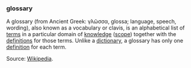 ### glossary

<p class="c8"><span>A glossary (from </span><span>Ancient </span><span>Greek: γλῶσσα, glossa; language, speech, wording), also known as a </span><span class="c23">vocabulary</span><span>&nbsp;or </span><span class="c23">clavis</span><span>, is an alphabetical list of </span><span class="c2"><a class="c3" href="#h.ojn7uxdcaf7u">terms</a></span><span>&nbsp;in a particular </span><span>domain of </span><span class="c2"><a class="c3" href="#h.k96lktyswxnb">knowledge</a></span><span>&nbsp;(</span><span class="c2"><a class="c3" href="#h.5cfb6xokygh4">scope</a></span><span>) together with the </span><span class="c2"><a class="c3" href="#h.beph188xy39q">definitions</a></span><span>&nbsp;for those terms. Unlike a </span><span class="c2"><a class="c3" href="#h.ajluzjr0e4sa">dictionary</a></span><span>, a glossary has only one </span><span class="c2"><a class="c3" href="#h.beph188xy39q">definition</a></span><span class="c0">&nbsp;for each term.</span></p><p class="c8"><span>Source: </span><span class="c2"><a class="c3" href="https://www.google.com/url?q=https://en.wikipedia.org/wiki/Glossary&amp;sa=D&amp;source=editors&amp;ust=1706779842677204&amp;usg=AOvVaw2t_R7ovjNA5X3QAC7Q6REt">Wikipedia</a></span><span class="c0">.</span></p>
